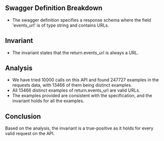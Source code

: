 ## Swagger Definition Breakdown
- The swagger definition specifies a response schema where the field 'events_url' is of type string and contains URLs.

## Invariant
- The invariant states that the return.events_url is always a URL.

## Analysis
- We have tried 10000 calls on this API and found 247727 examples in the requests data, with 13466 of them being distinct examples.
- All 13466 distinct examples of return.events_url are valid URLs.
- The examples provided are consistent with the specification, and the invariant holds for all the examples.

## Conclusion
Based on the analysis, the invariant is a true-positive as it holds for every valid request on the API.
